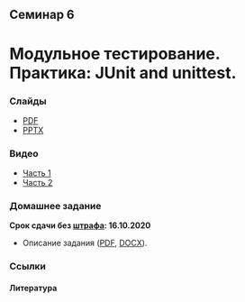 Семинар 6
--

# Модульное тестирование. Практика: JUnit and unittest.

### Слайды

* [PDF](Seminar06.pdf)
* [PPTX](Seminar06.pptx)

### Видео

* [Часть 1]()
* [Часть 2]()

### Домашнее задание

__Срок сдачи без [штрафа](../../grading.md): 16.10.2020__

* Описание задания ([PDF](HomeTasks05.pdf), [DOCX](HomeTasks05.docx)).

### Ссылки

#### Литература
